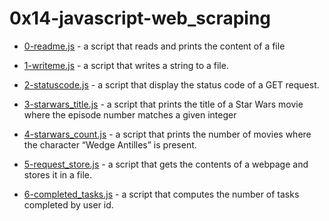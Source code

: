 # 0x14-javascript-web_scraping

- [0-readme.js](0-readme.js) - a script that reads and prints the content of a file

- [1-writeme.js](1-writeme.js) - a script that writes a string to a file.

- [2-statuscode.js](2-statuscode.js) - a script that display the status code of a GET request.

- [3-starwars_title.js](3-starwars_title.js) - a script that prints the title of a Star Wars movie where the episode number matches a given integer

- [4-starwars_count.js](4-starwars_count.js) - a script that prints the number of movies where the character “Wedge Antilles” is present.

- [5-request_store.js](5-request_store.js) - a script that gets the contents of a webpage and stores it in a file.

- [6-completed_tasks.js](6-completed_tasks.js) - a script that computes the number of tasks completed by user id.